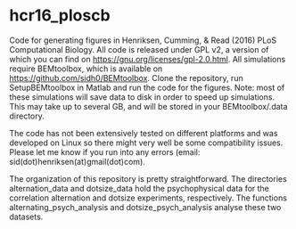 # hcr16_ploscb
Code for generating figures in Henriksen, Cumming, &amp; Read (2016) 
PLoS Computational Biology. All code is released under GPL v2, a version
of which you can find on https://gnu.org/licenses/gpl-2.0.html. All simulations
require BEMtoolbox, which is available on https://github.com/sidh0/BEMtoolbox.
Clone the repository, run SetupBEMtoolbox in Matlab and run the code for the
figures. Note: most of these simulations will save data to disk in order to 
speed up simulations. This may take up to several GB, and will be stored in 
your BEMtoolbox/.data directory.

The code has not been extensively tested on different platforms and was 
developed on Linux so there might very well be some compatibility issues. 
Please let me know if you run into any errors 
(email: sid(dot)henriksen(at)gmail(dot)com). 

The organization of this repository is pretty straightforward. The directories
alternation_data and dotsize_data hold the psychophysical data for the
correlation alternation and dotsize experiments, respectively. The functions 
alternating_psych_analysis and dotsize_psych_analysis analyse these two
datasets.
